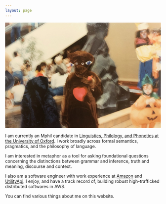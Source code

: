```yaml
---
layout: page
---
```


![Alt text](assets/images/portrait.jpeg)

I am currently an Mphil candidate in [Linguistics, Philology, and Phonetics at the University of Oxford](https://www.ling-phil.ox.ac.uk). I work broadly across formal semantics, pragmatics, and the philosophy of language.

I am interested in metaphor as a tool for asking foundational questions concerning the distinctions between grammar and inference, truth and meaning, discourse and context.

I also am a software engineer with work experience at [Amazon](https://www.amazon.jobs/content/en/job-categories/software-development) and [UtilityApi](https://utilityapi.com). I enjoy, and have a track record of, building robust high-trafficked distributed softwares in AWS.

You can find various things about me on this website.